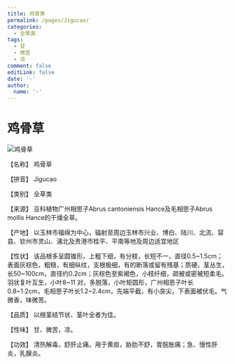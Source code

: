 ```yaml
---
title: 鸡骨草
permalink: /pages/Jigucao/
categories: 
  - 全草类
tags: 
  - 甘
  - 微苦
  - 凉
comment: false
editLink: false
date: '·'
author: 
  name: '·'
---
```

# 鸡骨草

![鸡骨草](https://sys01.lib.hkbu.edu.hk/cmed/mmid/images/B00273.jpg)

<!-- more -->
【名称】	鸡骨草	

【拼音】	Jigucao

【类别】	全草类

【来源】	豆科植物广州相思子Abrus cantoniensis Hance及毛相思子Abrus mollis Hance的干燥全草。

【产地】	以玉林市福绵为中心，辐射至周边玉林市兴业、博白、陆川、北流、容县、钦州市灵山、浦北及贵港市桂平、平南等地及周边适宜地区

【性状】	该品根多呈圆锥形，上粗下细，有分枝，长短不一，直径0.5~1.5cm；表面灰棕色，粗糙，有细纵纹，支根极细，有的断落或留有残基；质硬。茎丛生，长50~100cm，直径约0.2cm；灰棕色至紫褐色，小枝纤细，疏被或密被短柔毛。羽状复叶互生，小叶8~11 对，多脱落，小叶矩圆形，广州相思子叶长0.8~1.2cm，毛相思子叶长1.2~2.4cm，先端平截，有小突尖，下表面被伏毛。气微香，味微苦。

【品质】	以根茎结节状、茎叶全者为佳。

【性味】	甘、微苦，凉。

【功效】	清热解毒，舒肝止痛。用于黄疸，胁肋不舒，胃脘胀痛；急、慢性肝炎，乳腺炎。